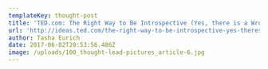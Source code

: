 ```yaml
---
templateKey: thought-post
title: 'TED.com: The Right Way to Be Introspective (Yes, there is a Wrong Way)'
url: 'http://ideas.ted.com/the-right-way-to-be-introspective-yes-theres-a-wrong-way/'
author: Tasha Eurich
date: 2017-06-02T20:53:56.486Z
image: /uploads/100_thought-lead-pictures_article-6.jpg
---
```


